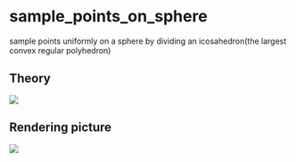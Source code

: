 # sample_points_on_sphere
sample points uniformly on a sphere by dividing an icosahedron(the largest convex regular polyhedron)

## Theory
![](https://github.com/zstu-lly/sample_points_on_sphere/blob/master/P0A%60WHOBDF8%5D_%5B%5BW74%7E%7BQ9N.png)
## Rendering picture
![](https://github.com/zstu-lly/sample_points_on_sphere/blob/master/myplot.png)
